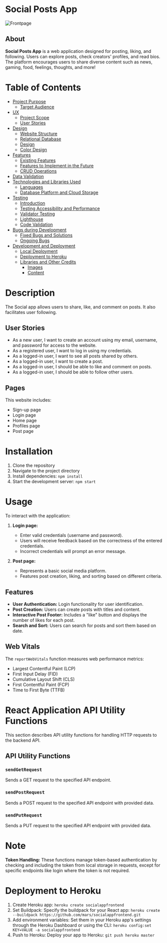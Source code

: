 # Social Posts App

![Frontpage]()

## About 
**Social Posts App** is a web application designed for posting, liking, and following. Users can explore posts, check creators' profiles, and read bios. The platform encourages users to share diverse content such as news, gaming, food, feelings, thoughts, and more!

# Table of Contents
- [Project Purpose](#project-purpose)
  - [Target Audience](#target-audience)
- [UX](#ux)
  - [Project Scope](#project-scope)
  - [User Stories](#user-stories)
- [Design](#design)
  - [Website Structure](#website-structure)
  - [Relational Database](#relational-database)
  - [Design](#design-1)
  - [Color Design](#color-design)
- [Features](#features)
  - [Existing Features](#existing-features)
  - [Features to Implement in the Future](#features-to-implement-in-the-future)
  - [CRUD Operations](#crud-operations)
- [Data Validation](#data-validation)
- [Technologies and Libraries Used](#technologies-and-libraries-used)
  - [Languages](#languages)
  - [Database Platform and Cloud Storage](#database-platform-and-cloud-storage)
- [Testing](#testing)
  - [Introduction](#introduction)
  - [Testing Accessibility and Performance](#testing-accessibility-and-performance)
  - [Validator Testing](#validator-testing)
  - [Lighthouse](#lighthouse)
  - [Code Validation](#code-validation)
- [Bugs during Development](#bugs-during-development)
  - [Fixed Bugs and Solutions](#fixed-bugs-and-solutions)
  - [Ongoing Bugs](#ongoing-bugs)
- [Development and Deployment](#development-and-deployment)
  - [Local Deployment](#local-deployment)
  - [Deployment to Heroku](#deployment-to-heroku)
  - [Libraries and Other Credits](#libraries-and-other-credits)
    - [Images](#images)
    - [Content](#content)

# Description

The Social app allows users to share, like, and comment on posts. It also facilitates user following.

## User Stories

- As a new user, I want to create an account using my email, username, and password for access to the website.
- As a registered user, I want to log in using my credentials.
- As a logged-in user, I want to see all posts shared by others.
- As a logged-in user, I want to create a post.
- As a logged-in user, I should be able to like and comment on posts.
- As a logged-in user, I should be able to follow other users.

## Pages

This website includes:

- Sign-up page
- Login page
- Home page
- Profiles page
- Post page

# Installation
1. Clone the repository
2. Navigate to the project directory
3. Install dependencies: `npm install`
4. Start the development server: `npm start`

# Usage

To interact with the application:

1. **Login page:**
    - Enter valid credentials (username and password).
    - Users will receive feedback based on the correctness of the entered credentials.
    - Incorrect credentials will prompt an error message.

2. **Post page:**
    - Represents a basic social media platform.
    - Features post creation, liking, and sorting based on different criteria.

## Features

- **User Authentication:** Login functionality for user identification.
- **Post Creation:** Users can create posts with titles and content.
- **Interactive Post Footer:** Includes a "like" button and displays the number of likes for each post.
- **Search and Sort:** Users can search for posts and sort them based on date.

## Web Vitals

The `reportWebVitals` function measures web performance metrics:

- Largest Contentful Paint (LCP)
- First Input Delay (FID)
- Cumulative Layout Shift (CLS)
- First Contentful Paint (FCP)
- Time to First Byte (TTFB)

# React Application API Utility Functions

This section describes API utility functions for handling HTTP requests to the backend API.

## API Utility Functions

### `sendGetRequest`
Sends a GET request to the specified API endpoint.

### `sendPostRequest`
Sends a POST request to the specified API endpoint with provided data.

### `sendPutRequest`
Sends a PUT request to the specified API endpoint with provided data.

# Note

**Token Handling:** These functions manage token-based authentication by checking and including the token from local storage in requests, except for specific endpoints like login where the token is not required.

# Deployment to Heroku

1. Create Heroku app: `heroku create socialappfrontend`
2. Set Buildpack: Specify the buildpack for your React app: `heroku create --buildpack https://github.com/mars/socialappfrontend.git`
3. Add environment variables: Set them in your Heroku app's settings through the Heroku Dashboard or using the CLI: `heroku config:set KEY=VALUE -a socialappfrontend`
4. Push to Heroku: Deploy your app to Heroku: `git push heroku master`
